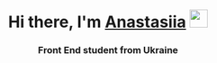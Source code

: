 <!DOCTYPE html>
<html lang="en">
<head>
    <meta charset="UTF-8">
    <meta name="viewport" content="width=device-width, initial-scale=1.0">
    <title>Document</title>
</head>
<body>
    <h1 align="center">Hi there, I'm <a href="https://laskaridi.netlify.app" target="_blank">Anastasiia</a> 
        <img src="https://github.com/blackcater/blackcater/raw/main/images/Hi.gif" height="32"/></h1>
        <h3 align="center">Front End student from Ukraine</h3>
        <a href="https://img.shields.io/badge/netlify-%23000000.svg?style=for-the-badge&logo=netlify&logoColor=#00C7B7"></a>
</body>
</html>